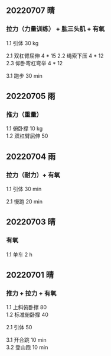 ## 20220707  晴

### 拉力（力量训练） + 肱三头肌 + 有氧
1.1 引体 30 kg    

2.1 双杠臂屈伸 4 * 15
2.2 绳索下压 4 * 12    
2.3 仰卧弯杠弯举 4 * 12  

3.1 跑步 30 min   



## 20220705  雨

### 推力（重量）
1.1 俯卧撑 10 kg  
1.2 双杠臂屈伸 50          



## 20220704  雨

### 拉力（耐力）+ 有氧
1.1 引体 30 min       

2.1 慢跑 20 min  



## 20220703  晴

### 有氧
1.1 单车 2 h    



## 20220701  晴

### 推力 + 拉力 + 有氧
1.1 上斜俯卧撑 80    
1.2 标准俯卧撑 40    

2.1 引体 50  

3.1 开合跳 10 min  
3.2 登山跑 10 min    
  


